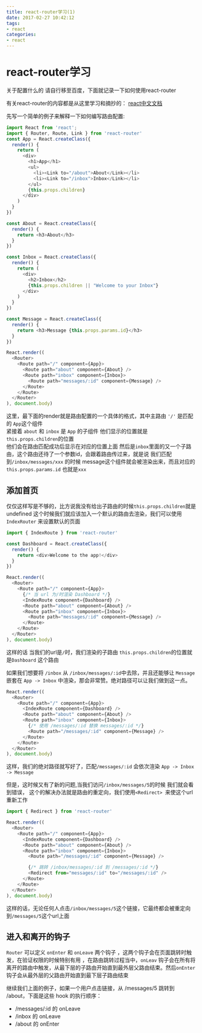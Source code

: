 ```yaml
---
title: react-router学习(1)
date: 2017-02-27 10:42:12
tags:
- react
categories:
- react
---
```



# react-router学习

关于配置什么的 请自行移至百度，下面就记录一下如何使用react-router

有关react-router的内容都是从这里学习和摘抄的：   [react中文文档](http://www.uprogrammer.cn) 

先写一个简单的例子来解释一下如何编写路由配置:
<!--more-->
```javascript
import React from 'react';
import { Router, Route, Link } from 'react-router'
const App = React.createClass({
  render() {
    return (
      <div>
        <h1>App</h1>
        <ul>
          <li><Link to="/about">About</Link></li>
          <li><Link to="/inbox">Inbox</Link></li>
        </ul>
        {this.props.children}
      </div>
    )
  }
})

const About = React.createClass({
  render() {
    return <h3>About</h3>
  }
})

const Inbox = React.createClass({
  render() {
    return (
      <div>
        <h2>Inbox</h2>
        {this.props.children || "Welcome to your Inbox"}
      </div>
    )
  }
})

const Message = React.createClass({
  render() {
    return <h3>Message {this.props.params.id}</h3>
  }
})

React.render((
  <Router>
    <Route path="/" component={App}>
      <Route path="about" component={About} />
      <Route path="inbox" component={Inbox}>
        <Route path="messages/:id" component={Message} />
      </Route>
    </Route>
  </Router>
), document.body)

```

这里，最下面的render就是路由配置的一个具体的格式，其中主路由 `'/'` 是匹配的 `App`这个组件  
紧接着 `about` 和 `inbox` 是 `App` 的子组件 他们显示的位置就是 `this.props.children`的位置  
他们会在路由匹配成功后显示在对应的位置上面
然后是`inbox`里面的又一个子路由，这个路由还待了一个参数id，会跟着路由传过来，就是说 我们匹配到`/inbox/messages/xxx` 的时候 message这个组件就会被渲染出来，而且对应的`this.props.params.id`
也就是`xxx`

## 添加首页

仅仅这样写是不够的，比方说我没有给出子路由的时候`this.props.children`就是undefined 
这个时候我们就应该加入一个默认的路由去渲染，我们可以使用`IndexRouter` 来设置默认的页面

```javascript
import { IndexRoute } from 'react-router'

const Dashboard = React.createClass({
  render() {
    return <div>Welcome to the app!</div>
  }
})

React.render((
  <Router>
    <Route path="/" component={App}>
      {/* 当 url 为/时渲染 Dashboard */}
      <IndexRoute component={Dashboard} />
      <Route path="about" component={About} />
      <Route path="inbox" component={Inbox}>
        <Route path="messages/:id" component={Message} />
      </Route>
    </Route>
  </Router>
), document.body)
```

这样的话 当我们的url是`/`时，我们渲染的子路由 `this.props.children`的位置就是`Dashboard` 这个路由


如果我们想要将 `/inbox` 从 `/inbox/messages/:id`中去除，并且还能够让 `Message` 嵌套在 `App -> Inbox` 中渲染，那会非常赞。绝对路径可以让我们做到这一点。


```javascript
React.render((
  <Router>
    <Route path="/" component={App}>
      <IndexRoute component={Dashboard} />
      <Route path="about" component={About} />
      <Route path="inbox" component={Inbox}>
        {/* 使用 /messages/:id 替换 messages/:id */}
        <Route path="/messages/:id" component={Message} />
      </Route>
    </Route>
  </Router>
), document.body)
```

这样，我们的绝对路径就写好了，匹配`/messages/:id` 会依次渲染 `App -> Inbox -> Message`

但是，这时候又有了新的问题,当我们访问`/inbox/messages/5`的时候 我们就会看到错误，
这个的解决办法就是路由的重定向，我们使用`<Redirect> `来使这个url重新工作

```javascript
import { Redirect } from 'react-router'

React.render((
  <Router>
    <Route path="/" component={App}>
      <IndexRoute component={Dashboard} />
      <Route path="about" component={About} />
      <Route path="inbox" component={Inbox}>
        <Route path="/messages/:id" component={Message} />

        {/* 跳转 /inbox/messages/:id 到 /messages/:id */}
        <Redirect from="messages/:id" to="/messages/:id" />
      </Route>
    </Route>
  </Router>
), document.body)
```

这样的话，无论任何人点击`/inbox/messages/5`这个链接，它最终都会被重定向到`/messages/5`这个url上面  

## 进入和离开的钩子

`Router` 可以定义 `onEnter` 和 `onLeave` 两个钩子 ，这两个钩子会在页面跳转时触发，在验证权限的时候特别有用
，在路由跳转过程当中，`onLeav` 钩子会在所有将离开的路由中触发，从最下层的子路由开始直到最外层父路由结束。然后`onEnter` 钩子会从最外层的父路由开始直到最下层子路由结束


继续我们上面的例子，如果一个用户点击链接，从 /messages/5 跳转到 /about，下面是这些 hook 的执行顺序：

* /messages/:id 的 onLeave
* /inbox 的 onLeave
* /about 的 onEnter